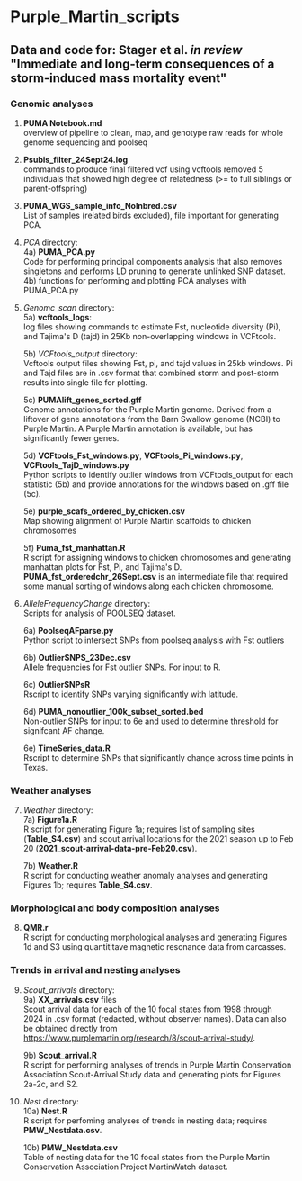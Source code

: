 # Purple_Martin_scripts

## Data and code for: Stager et al. _in review_ "Immediate and long-term consequences of a storm-induced mass mortality event"


### Genomic analyses
1) **PUMA Notebook.md** \
  overview of pipeline to clean, map, and genotype raw reads for whole genome sequencing and poolseq

2) **Psubis_filter_24Sept24.log** \
  commands to produce final filtered vcf using vcftools 
  removed 5 individuals that showed high degree of relatedness (>= to full siblings or parent-offspring)

3) **PUMA_WGS_sample_info_NoInbred.csv** \
   List of samples (related birds excluded), file important for generating PCA.

4) *PCA* directory: \
	4a) **PUMA_PCA.py** \
			Code for performing principal components analysis that also removes singletons 
			and performs LD pruning to generate unlinked SNP dataset. 
	4b) functions for performing and plotting PCA analyses with PUMA_PCA.py 
	
5) *Genomc_scan* directory: \
	5a) **vcftools_logs**: \
		log files showing commands to estimate Fst, nucleotide diversity (Pi), and Tajima's D (tajd)
		in 25Kb non-overlapping windows in VCFtools. 
	
	5b) *VCFtools_output* directory: \
		Vcftools output files showing Fst, pi, and tajd values in 25kb windows. Pi and Tajd
		files are in .csv format that combined storm and post-storm results into single file
		for plotting. 
		
	5c) **PUMAlift_genes_sorted.gff** \
		Genome annotations for the Purple Martin genome. Derived from a liftover of gene annotations
		from the Barn Swallow genome (NCBI) to Purple Martin. A Purple Martin annotation is available,
		but has significantly fewer genes. 
		
	5d) **VCFtools_Fst_windows.py**, **VCFtools_Pi_windows.py**, **VCFtools_TajD_windows.py** \
		Python scripts to identify outlier windows from VCFtools_output for each statistic (5b) and provide
		annotations for the windows based on .gff file (5c). 
		
	5e) **purple_scafs_ordered_by_chicken.csv** \
		Map showing alignment of Purple Martin scaffolds to chicken chromosomes 
	
	5f) **Puma_fst_manhattan.R** \
		R script for assigning windows to chicken chromosomes and generating manhattan plots
		for Fst, Pi, and Tajima's D. **PUMA_fst_orderedchr_26Sept.csv** is an intermediate file
		that required some manual sorting of windows along each chicken chromosome. 

6) *AlleleFrequencyChange* directory: \
	Scripts for analysis of POOLSEQ dataset. 
	
	6a) **PoolseqAFparse.py** \
		Python script to intersect SNPs from poolseq analysis with Fst outliers 
	
	6b) **OutlierSNPS_23Dec.csv** \
		Allele frequencies for Fst outlier SNPs. For input to R.
	
	6c) **OutlierSNPsR** \
		Rscript to identify SNPs varying significantly with latitude. 
	
	6d) **PUMA_nonoutlier_100k_subset_sorted.bed** \
		Non-outlier SNPs for input to 6e and used to determine threshold for signifcant
		AF change. 
	
	6e) **TimeSeries_data.R** \
		Rscript to determine SNPs that significantly change across time points in Texas. 


### Weather analyses

7) *Weather* directory: \
   	7a) **Figure1a.R** \
  		R script for generating Figure 1a; requires list of sampling sites (**Table_S4.csv**) and scout arrival locations for the 2021 season up to Feb 20 (**2021_scout-arrival-data-pre-Feb20.csv**). 
   
	7b) **Weather.R** \
   		R script for conducting weather anomaly analyses and generating Figures 1b; requires **Table_S4.csv**.

### Morphological and body composition analyses

8) **QMR.r** \
    R script for conducting morphological analyses and generating Figures 1d and S3 using quantititave magnetic resonance data from carcasses.

### Trends in arrival and nesting analyses

9) *Scout_arrivals* directory: \
	9a) **XX_arrivals.csv** files \
	Scout arrival data for each of the 10 focal states from 1998 through 2024 in .csv format (redacted, without observer names). Data can also be obtained directly from https://www.purplemartin.org/research/8/scout-arrival-study/.
	
	9b) **Scout_arrival.R** \
	R script for performing analyses of trends in Purple Martin Conservation Association Scout-Arrival Study data and generating plots for Figures 2a-2c, and S2.

10) *Nest* directory: \
	10a) **Nest.R** \
	R script for perfoming analyses of trends in nesting data; requires **PMW_Nestdata.csv**.

	10b) **PMW_Nestdata.csv** \
	Table of nesting data for the 10 focal states from the Purple Martin Conservation Association Project MartinWatch dataset.
